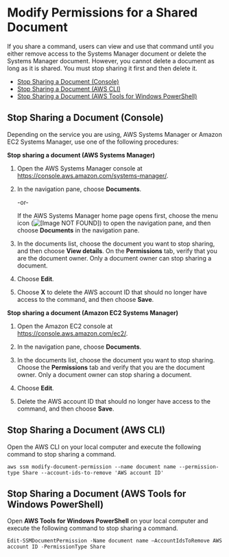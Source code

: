 # Modify Permissions for a Shared Document<a name="ssm-share-modify"></a>

If you share a command, users can view and use that command until you either remove access to the Systems Manager document or delete the Systems Manager document\. However, you cannot delete a document as long as it is shared\. You must stop sharing it first and then delete it\.


+ [Stop Sharing a Document \(Console\)](#unshare-using-console)
+ [Stop Sharing a Document \(AWS CLI\)](#unshare-using-cli)
+ [Stop Sharing a Document \(AWS Tools for Windows PowerShell\)](#unshare-using-ps)

## Stop Sharing a Document \(Console\)<a name="unshare-using-console"></a>

Depending on the service you are using, AWS Systems Manager or Amazon EC2 Systems Manager, use one of the following procedures:

**Stop sharing a document \(AWS Systems Manager\)**

1. Open the AWS Systems Manager console at [https://console\.aws\.amazon\.com/systems\-manager/](https://console.aws.amazon.com/systems-manager/)\.

1. In the navigation pane, choose **Documents**\.

   \-or\-

   If the AWS Systems Manager home page opens first, choose the menu icon \(![\[Image NOT FOUND\]](http://docs.aws.amazon.com/systems-manager/latest/userguide/images/menu-icon-small.png)\) to open the navigation pane, and then choose **Documents** in the navigation pane\.

1. In the documents list, choose the document you want to stop sharing, and then choose **View details**\. On the **Permissions** tab, verify that you are the document owner\. Only a document owner can stop sharing a document\.

1. Choose **Edit**\.

1. Choose **X** to delete the AWS account ID that should no longer have access to the command, and then choose **Save**\. 

**Stop sharing a document \(Amazon EC2 Systems Manager\)**

1. Open the Amazon EC2 console at [https://console\.aws\.amazon\.com/ec2/](https://console.aws.amazon.com/ec2/)\.

1. In the navigation pane, choose **Documents**\.

1. In the documents list, choose the document you want to stop sharing\. Choose the **Permissions** tab and verify that you are the document owner\. Only a document owner can stop sharing a document\.

1. Choose **Edit**\.

1. Delete the AWS account ID that should no longer have access to the command, and then choose **Save**\. 

## Stop Sharing a Document \(AWS CLI\)<a name="unshare-using-cli"></a>

Open the AWS CLI on your local computer and execute the following command to stop sharing a command\.

```
aws ssm modify-document-permission --name document name --permission-type Share --account-ids-to-remove 'AWS account ID'
```

## Stop Sharing a Document \(AWS Tools for Windows PowerShell\)<a name="unshare-using-ps"></a>

Open **AWS Tools for Windows PowerShell** on your local computer and execute the following command to stop sharing a command\. 

```
Edit-SSMDocumentPermission -Name document name –AccountIdsToRemove AWS account ID -PermissionType Share
```